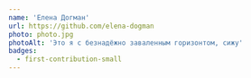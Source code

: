 ```yaml
---
name: 'Елена Догман'
url: https://github.com/elena-dogman
photo: photo.jpg
photoAlt: 'Это я с безнадёжно заваленным горизонтом, сижу'
badges:
  - first-contribution-small
---
```

